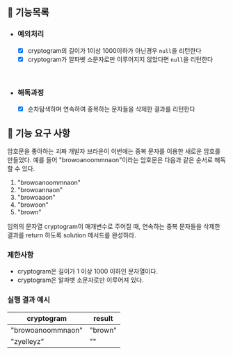 ## 📌 기능목록
- ### 예외처리
    - [x] cryptogram의 길이가 1이상 1000이하가 아닌경우 `null`을 리턴한다
    - [x] cryptogram가 알파벳 소문자로만 이루어지지 않았다면 `null`을 리턴한다

<br/>

- ### 해독과정
    - [x] 순차탐색하며 연속하여 중복하는 문자들을 삭제한 결과를 리턴한다



## 🚀 기능 요구 사항

암호문을 좋아하는 괴짜 개발자 브라운이 이번에는 중복 문자를 이용한 새로운 암호를 만들었다. 예를 들어 "browoanoommnaon"이라는 암호문은 다음과 같은 순서로 해독할 수 있다.

1. "browoanoommnaon"
2. "browoannaon"
3. "browoaaon"
4. "browoon"
5. "brown"

임의의 문자열 cryptogram이 매개변수로 주어질 때, 연속하는 중복 문자들을 삭제한 결과를 return 하도록 solution 메서드를 완성하라.

### 제한사항

- cryptogram은 길이가 1 이상 1000 이하인 문자열이다.
- cryptogram은 알파벳 소문자로만 이루어져 있다.

### 실행 결과 예시

| cryptogram | result |
| --- | --- |
| "browoanoommnaon" | "brown" |
| "zyelleyz" | "" |
